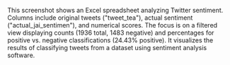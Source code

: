 This screenshot shows an Excel spreadsheet analyzing Twitter sentiment. Columns include original tweets ("tweet_tea"), actual sentiment ("actual_jai_sentimen"), and numerical scores. The focus is on a filtered view displaying counts (1936 total, 1483 negative) and percentages for positive vs. negative classifications (24.43% positive). It visualizes the results of classifying tweets from a dataset using sentiment analysis software.